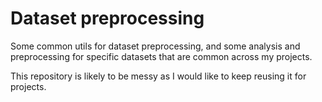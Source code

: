 # Dataset preprocessing

Some common utils for dataset preprocessing, and some analysis and preprocessing for specific datasets that are common across my projects.

This repository is likely to be messy as I would like to keep reusing it for projects.


